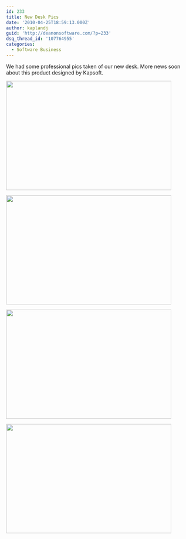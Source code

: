 ```yaml
---
id: 233
title: New Desk Pics
date: '2010-04-25T18:59:13.000Z'
author: kaplandj
guid: 'http://deanonsoftware.com/?p=233'
dsq_thread_id: '107764955'
categories:
  - Software Business
---
```

We had some professional pics taken of our new desk. More news soon about this product designed by Kapsoft.

[<img class="alignleft size-large wp-image-242" title="Kaplan Desk-16-Small sRGB" src="http://deanonsoftware.com/wp-content/uploads/2010/04/Kaplan-Desk-16-Small-sRGB5-1024x680.jpg" alt="" width="450" height="298" srcset="http://deanonsoftware.com/wp-content/uploads/2010/04/Kaplan-Desk-16-Small-sRGB5-1024x680.jpg 1024w, http://deanonsoftware.com/wp-content/uploads/2010/04/Kaplan-Desk-16-Small-sRGB5-300x199.jpg 300w, http://deanonsoftware.com/wp-content/uploads/2010/04/Kaplan-Desk-16-Small-sRGB5.jpg 1072w" sizes="(max-width: 450px) 100vw, 450px" />](http://deanonsoftware.com/wp-content/uploads/2010/04/Kaplan-Desk-16-Small-sRGB5.jpg)

[<img class="alignleft size-large wp-image-243" title="Kaplan Desk-19-Small sRGB" src="http://deanonsoftware.com/wp-content/uploads/2010/04/Kaplan-Desk-19-Small-sRGB1-1024x680.jpg" alt="" width="450" height="298" srcset="http://deanonsoftware.com/wp-content/uploads/2010/04/Kaplan-Desk-19-Small-sRGB1-1024x680.jpg 1024w, http://deanonsoftware.com/wp-content/uploads/2010/04/Kaplan-Desk-19-Small-sRGB1-300x199.jpg 300w, http://deanonsoftware.com/wp-content/uploads/2010/04/Kaplan-Desk-19-Small-sRGB1.jpg 1072w" sizes="(max-width: 450px) 100vw, 450px" />](http://deanonsoftware.com/wp-content/uploads/2010/04/Kaplan-Desk-19-Small-sRGB1.jpg)

[<img class="alignleft size-full wp-image-244" title="Kaplan Desk-26-Small sRGB" src="http://deanonsoftware.com/wp-content/uploads/2010/04/Kaplan-Desk-26-Small-sRGB1.jpg" alt="" width="450" height="298" />](http://deanonsoftware.com/wp-content/uploads/2010/04/Kaplan-Desk-26-Small-sRGB1.jpg)

[<img class="alignleft size-large wp-image-245" title="Kaplan Desk-34-Small sRGB" src="http://deanonsoftware.com/wp-content/uploads/2010/04/Kaplan-Desk-34-Small-sRGB-1024x680.jpg" alt="" width="450" height="298" srcset="http://deanonsoftware.com/wp-content/uploads/2010/04/Kaplan-Desk-34-Small-sRGB-1024x680.jpg 1024w, http://deanonsoftware.com/wp-content/uploads/2010/04/Kaplan-Desk-34-Small-sRGB-300x199.jpg 300w, http://deanonsoftware.com/wp-content/uploads/2010/04/Kaplan-Desk-34-Small-sRGB.jpg 1072w" sizes="(max-width: 450px) 100vw, 450px" />](http://deanonsoftware.com/wp-content/uploads/2010/04/Kaplan-Desk-34-Small-sRGB.jpg)
